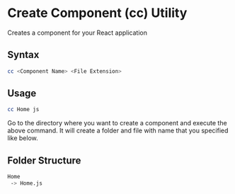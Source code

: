 # Create Component (cc) Utility

Creates a component for your React application

## Syntax

```bash
cc <Component Name> <File Extension>
```

## Usage

```bash
cc Home js
```

Go to the directory where you want to create a component and execute the above command. It will create a folder and file with name that you specified like below.

## Folder Structure

```bash
Home
 -> Home.js
```
